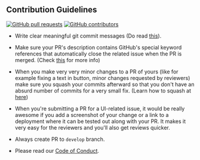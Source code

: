 ## Contribution Guidelines

[![GitHub pull requests](https://img.shields.io/github/issues-pr-raw/Buddhad/Contribution_Website?logo=git&logoColor=white)](https://github.com//Buddhad/Contribution_Website/compare) [![GitHub contributors](https://img.shields.io/github/contributors/untitled-team-101/Whiteboard?logo=github)](https://github.com/Buddhad/Contribution_Website/graphs/contributors)

- Write clear meaningful git commit messages (Do read [this](http://chris.beams.io/posts/git-commit/)).

- Make sure your PR's description contains GitHub's special keyword references that automatically close the related issue when the PR is merged. (Check [this](https://github.com/blog/1506-closing-issues-via-pull-requests) for more info)

- When you make very very minor changes to a PR of yours (like for example fixing a text in button, minor changes requested by reviewers) make sure you squash your commits afterward so that you don't have an absurd number of commits for a very small fix. (Learn how to squash at [here](https://davidwalsh.name/squash-commits-git))

- When you're submitting a PR for a UI-related issue, it would be really awesome if you add a screenshot of your change or a link to a deployment where it can be tested out along with your PR. It makes it very easy for the reviewers and you'll also get reviews quicker.


- Always create PR to `develop` branch.

- Please read our [Code of Conduct](./CODE_OF_CONDUCT.md).
